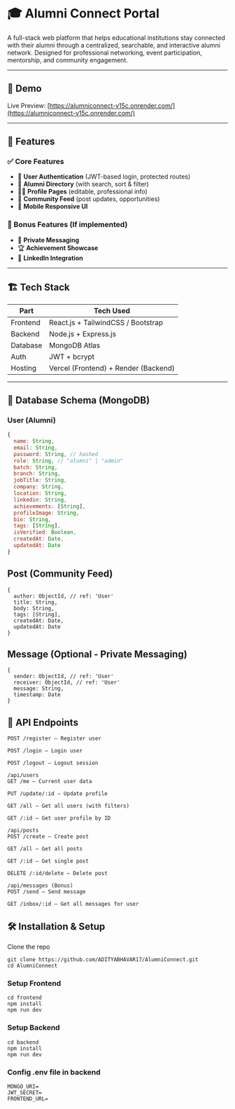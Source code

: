 # 🎓 Alumni Connect Portal

A full-stack web platform that helps educational institutions stay connected with their alumni through a centralized, searchable, and interactive alumni network. Designed for professional networking, event participation, mentorship, and community engagement.

---

## 🚀 Demo

Live Preview: [https://alumniconnect-v15c.onrender.com/](https://alumniconnect-v15c.onrender.com/)  


---

## 📌 Features

### ✅ Core Features

- 🔐 **User Authentication** (JWT-based login, protected routes)
- 📇 **Alumni Directory** (with search, sort & filter)
- 🧑‍💼 **Profile Pages** (editable, professional info)
- 🧵 **Community Feed** (post updates, opportunities)
- 📱 **Mobile Responsive UI**

### 🌟 Bonus Features (If implemented)

- 💬 **Private Messaging**
- 🏆 **Achievement Showcase**
- 🔗 **LinkedIn Integration**

---

## 🏗️ Tech Stack

| Part     | Tech Used                            |
| -------- | ------------------------------------ |
| Frontend | React.js + TailwindCSS / Bootstrap   |
| Backend  | Node.js + Express.js                 |
| Database | MongoDB Atlas                        |
| Auth     | JWT + bcrypt                         |
| Hosting  | Vercel (Frontend) + Render (Backend) |

---

## 🧱 Database Schema (MongoDB)

### User (Alumni)

```js
{
  name: String,
  email: String,
  password: String, // hashed
  role: String, // "alumni" | "admin"
  batch: String,
  branch: String,
  jobTitle: String,
  company: String,
  location: String,
  linkedin: String,
  achievements: [String],
  profileImage: String,
  bio: String,
  tags: [String],
  isVerified: Boolean,
  createdAt: Date,
  updatedAt: Date
}
```

## Post (Community Feed)

```
{
  author: ObjectId, // ref: 'User'
  title: String,
  body: String,
  tags: [String],
  createdAt: Date,
  updatedAt: Date
}

```

## Message (Optional - Private Messaging)

```
{
  sender: ObjectId, // ref: 'User'
  receiver: ObjectId, // ref: 'User'
  message: String,
  timestamp: Date
}
```

## 📡 API Endpoints

```/api/auth
POST /register – Register user

POST /login – Login user

POST /logout – Logout session

/api/users
GET /me – Current user data

PUT /update/:id – Update profile

GET /all – Get all users (with filters)

GET /:id – Get user profile by ID

/api/posts
POST /create – Create post

GET /all – Get all posts

GET /:id – Get single post

DELETE /:id/delete – Delete post

/api/messages (Bonus)
POST /send – Send message

GET /inbox/:id – Get all messages for user
```

## 🛠️ Installation & Setup

Clone the repo

```
git clone https://github.com/ADITYABHAVAR17/AlumniConnect.git
cd AlumniConnect
```

### Setup Frontend

```
cd frontend
npm install
npm run dev
```

### Setup Backend

```
cd backend
npm install
npm run dev
```

### Config .env file in backend

```
MONGO_URI=
JWT_SECRET=
FRONTEND_URL=
```
